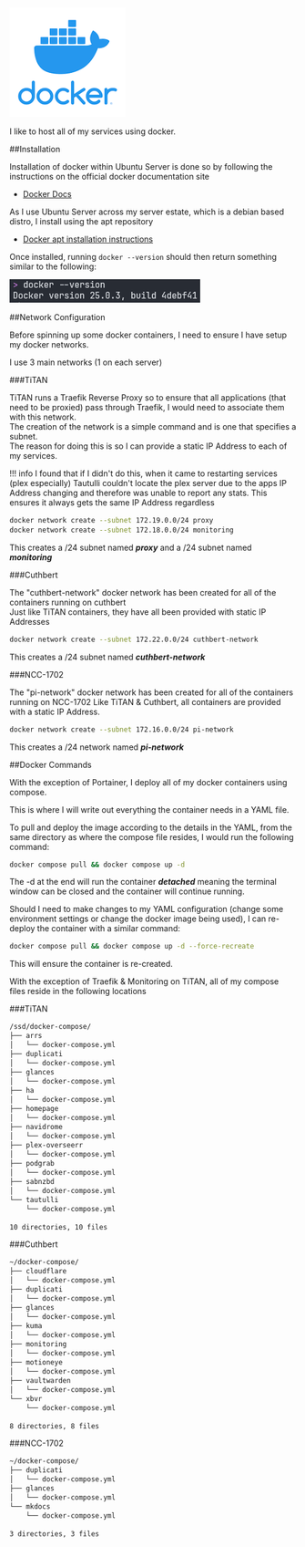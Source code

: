 ![](images/docker.png)

I like to host all of my services using docker.

##Installation

Installation of docker within Ubuntu Server is done so by following the instructions on the official docker documentation site  

- [Docker Docs](https://docs.docker.com/engine/install/)  

As I use Ubuntu Server across my server estate, which is a debian based distro, I install using the apt repository

- [Docker apt installation instructions](https://docs.docker.com/engine/install/ubuntu/#install-using-the-repository)  

Once installed, running `docker --version` should then return something similar to the following:  

![](<images/docker version.png>)  

##Network Configuration

Before spinning up some docker containers, I need to ensure I have setup my docker networks.

I use 3 main networks (1 on each server)

###TiTAN

TiTAN runs a Traefik Reverse Proxy so to ensure that all applications (that need to be proxied) pass through Traefik, I would need to associate them with this network.    
The creation of the network is a simple command and is one that specifies a subnet.  
The reason for doing this is so I can provide a static IP Address to each of my services.  

!!! info 
    I found that if I didn't do this, when it came to restarting services (plex especially) Tautulli couldn't locate the plex server due to the apps IP Address changing and therefore was unable to report any stats.  This ensures it always gets the same IP Address regardless

```bash
docker network create --subnet 172.19.0.0/24 proxy
docker network create --subnet 172.18.0.0/24 monitoring
```  

This creates a /24 subnet named ***proxy*** and a /24 subnet named ***monitoring***

###Cuthbert

The "cuthbert-network" docker network has been created for all of the containers running on cuthbert  
Just like TiTAN containers, they have all been provided with static IP Addresses  

```bash
docker network create --subnet 172.22.0.0/24 cuthbert-network
```  

This creates a /24 subnet named ***cuthbert-network***

###NCC-1702

The "pi-network" docker network has been created for all of the containers running on NCC-1702
Like TiTAN & Cuthbert, all containers are provided with a static IP Address.

```bash
docker network create --subnet 172.16.0.0/24 pi-network
```

This creates a /24 network named ***pi-network***

##Docker Commands

With the exception of Portainer, I deploy all of my docker containers using compose.  

This is where I will write out everything the container needs in a YAML file.

To pull and deploy the image according to the details in the YAML, from the same directory as where the compose file resides, I would run the following command:

```bash
docker compose pull && docker compose up -d
```

The -d at the end will run the container ***detached*** meaning the terminal window can be closed and the container will continue running.

Should I need to make changes to my YAML configuration (change some environment settings or change the docker image being used), I can re-deploy the container with a similar command:

```bash
docker compose pull && docker compose up -d --force-recreate
```

This will ensure the container is re-created.

With the exception of Traefik & Monitoring on TiTAN, all of my compose files reside in the following locations

###TiTAN

```
/ssd/docker-compose/
├── arrs
│   └── docker-compose.yml
├── duplicati
│   └── docker-compose.yml
├── glances
│   └── docker-compose.yml
├── ha
│   └── docker-compose.yml
├── homepage
│   └── docker-compose.yml
├── navidrome
│   └── docker-compose.yml
├── plex-overseerr
│   └── docker-compose.yml
├── podgrab
│   └── docker-compose.yml
├── sabnzbd
│   └── docker-compose.yml
└── tautulli
    └── docker-compose.yml

10 directories, 10 files
```

###Cuthbert

```
~/docker-compose/
├── cloudflare
│   └── docker-compose.yml
├── duplicati
│   └── docker-compose.yml
├── glances
│   └── docker-compose.yml
├── kuma
│   └── docker-compose.yml
├── monitoring
│   └── docker-compose.yml
├── motioneye
│   └── docker-compose.yml
├── vaultwarden
│   └── docker-compose.yml
└── xbvr
    └── docker-compose.yml

8 directories, 8 files
```

###NCC-1702

```
~/docker-compose/
├── duplicati
│   └── docker-compose.yml
├── glances
│   └── docker-compose.yml
└── mkdocs
    └── docker-compose.yml

3 directories, 3 files
```
